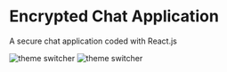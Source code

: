 # Encrypted Chat Application 
A secure chat application coded with React.js

![theme switcher](https://user-images.githubusercontent.com/85763135/181661967-40d0b269-5bdc-4e23-b9ba-b55732b6d627.png)
![theme switcher](https://user-images.githubusercontent.com/85763135/181662316-b10d538e-1e95-4d5d-ab59-8c3c8de9d9b7.png)
